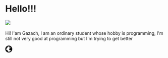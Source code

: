 # Hello!!!

<img src="https://media.tenor.com/uRSBh2HgszkAAAAC/naoto-shirogane.gif">

Hi! I'am Gazach, I am an ordinary student whose hobby is programming, I'm still not very good at programming but I'm trying to get better

<a href="https://gazach.netlify.app/"><img align="left" alt="website" width="22px" src="https://raw.githubusercontent.com/iconic/open-iconic/master/svg/globe.svg"/></a>
